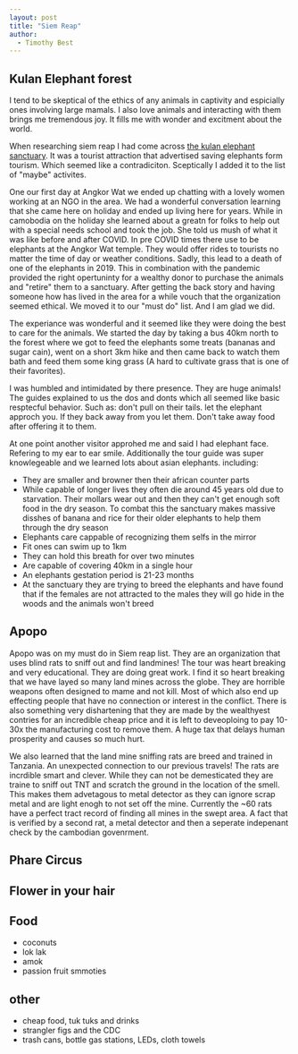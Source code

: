 ```yaml
---
layout: post
title: "Siem Reap"
author:
  - Timothy Best
---
```


## Kulan Elephant forest

I tend to be skeptical of the ethics of any animals in captivity and espicially ones involving large mamals. I also love animals and interacting with them brings me tremendous joy. It fills me with wonder and excitment about the world.

When researching siem reap I had come across [the kulan elephant sanctuary](https://www.kulenforest.asia/). It was a tourist attraction that advertised saving elephants form tourism. Which seemed like a contradiciton. Sceptically I added it to the list of "maybe" activites.

One our first day at Angkor Wat we ended up chatting with a lovely women working at an NGO in the area. We had a wonderful conversation learning that she came here on holiday and ended up living here for years. While in camobodia on the holiday she learned about a greatn for folks to help out with a special needs school and took the job. She told us mush of what it was like before and after COVID. In pre COVID times there use to be elephants at the Angkor Wat temple. They would offer rides to tourists no matter the time of day or weather conditions. Sadly, this lead to a death of one of the elephants in 2019. This in combination with the pandemic provided the right opertuninty for a wealthy donor to purchase the animals and "retire" them to a sanctuary. After getting the back story and having someone how has lived in the area for a while vouch that the organization seemed ethical. We moved it to our "must do" list. And I am glad we did.

The experiance was wonderful and it seemed like they were doing the best to care for the animals. We started the day by taking a bus 40km north to the forest where we got to feed the elephants some treats (bananas and sugar cain), went on a short 3km hike and then came back to watch them bath and feed them some king grass (A hard to cultivate grass that is one of their favorites). 

I was humbled and intimidated by there presence. They are huge animals! The guides explained to us the dos and donts which all seemed like basic resptecful behavior. Such as: don't pull on their tails. let the elephant approch you. If they back away from you let them. Don't take away food after offering it to them. 

At one point another visitor approhed me and said I had elephant face. Refering to my ear to ear smile. Additionally the tour guide was super knowlegeable and we learned lots about asian elephants. including:

- They are smaller and browner then their african counter parts
- While capable of longer lives they often die around 45 years old due to starvation. Their mollars wear out and then they can't get enough soft food in the dry season. To combat this the sanctuary makes massive disshes of banana and rice for their older elephants to help them through the dry season
- Elephants care cappable of recognizing them selfs in the mirror
- Fit ones can swim up to 1km
- They can hold this breath for over two minutes
- Are capable of covering 40km in a single hour
- An elephants gestation period is 21-23 months
- At the sanctuary they are trying to breed the elephants and have found that if the females are not attracted to the males they will go hide in the woods and the animals won't breed

## Apopo

Apopo was on my must do in Siem reap list. They are an organization that uses blind rats to sniff out and find landmines! The tour was heart breaking and very educational. They are doing great work. I find it so heart breaking that we have layed so many land mines across the globe. They are horrible weapons often designed to mame and not kill. Most of which also end up effecting people that have no connection or interest in the conflict. There is also something very dishartening that they are made by the wealthyest contries for an incredible cheap price and it is left to deveoploing to pay 10-30x the manufacturing cost to remove them. A huge tax that delays human prosperity and causes so much hurt.

We also learned that the land mine sniffing rats are breed and trained in Tanzania. An unexpected connection to our previous travels! The rats are incrdible smart and clever. While they can not be demesticated they are traine to sniff out TNT and scratch the ground in the location of the smell. This makes them advetagous to metal detector as they can ignore scrap metal and are light enogh to not set off the mine. Currently the ~60 rats have a perfect tract record of finding all mines in the swept area. A fact that is verified by a second rat, a metal detector and then a seperate indepenant check by the cambodian govenrment. 

## Phare Circus



## Flower in your hair

## Food
- coconuts
- lok lak
- amok
- passion fruit smmoties


## other
- cheap food, tuk tuks and drinks
- strangler figs and the CDC
- trash cans, bottle gas stations, LEDs, cloth towels 
